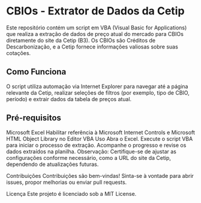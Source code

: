 # CBIOs - Extrator de Dados da Cetip #
Este repositório contém um script em VBA (Visual Basic for Applications) que realiza a extração de dados de preço atual do mercado para CBIOs diretamente do site da Cetip (B3). Os CBIOs são Créditos de Descarbonização, e a Cetip fornece informações valiosas sobre suas cotações.

## Como Funciona ##
O script utiliza automação via Internet Explorer para navegar até a página relevante da Cetip, realizar seleções de filtros (por exemplo, tipo de CBIO, período) e extrair dados da tabela de preços atual.

## Pré-requisitos ##
Microsoft Excel
Habilitar referência à Microsoft Internet Controls e Microsoft HTML Object Library no Editor VBA
Uso
Abra o Excel.
Execute o script VBA para iniciar o processo de extração.
Acompanhe o progresso e revise os dados extraídos na planilha.
Observação: Certifique-se de ajustar as configurações conforme necessário, como a URL do site da Cetip, dependendo de atualizações futuras.

Contribuições
Contribuições são bem-vindas! Sinta-se à vontade para abrir issues, propor melhorias ou enviar pull requests.

Licença
Este projeto é licenciado sob a MIT License.
